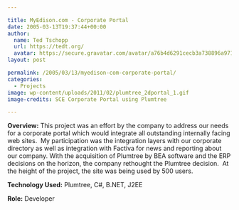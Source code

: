 ```yaml
---

title: MyEdison.com - Corporate Portal
date: 2005-03-13T19:37:44+00:00
author:
  name: Ted Tschopp
  url: https://tedt.org/
  avatar: https://secure.gravatar.com/avatar/a76b4d6291cecb3a738896a971bfb903?s=512&d=mp&r=g
layout: post

permalink: /2005/03/13/myedison-com-corporate-portal/
categories:
  - Projects
image: wp-content/uploads/2011/02/plumtree_2dportal_1.gif
image-credits: SCE Corporate Portal using Plumtree  

---
```

**Overview:** This project was an effort by the company to address our needs for a corporate portal which would integrate all outstanding internally facing web sites.  My participation was the integration layers with our corporate directory as well as integration with Factiva for news and reporting about our company. With the acquisition of Plumtree by BEA software and the ERP decisions on the horizon, the company rethought the Plumtree decision.  At the height of the project, the site was being used by 500 users.
  
**Technology Used:** Plumtree, C#, B.NET, J2EE
  
**Role:** Developer